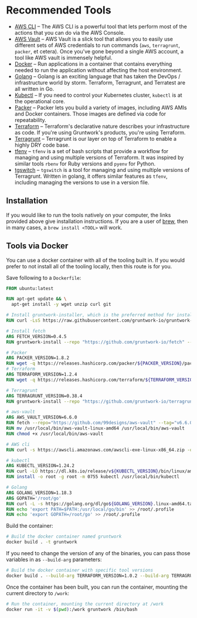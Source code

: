 # Recommended Tools

* [AWS CLI](https://aws.amazon.com/cli/) – The AWS CLI is a powerful tool that lets perform most of the actions that you can do via the AWS Console.
* [AWS Vault](https://github.com/99designs/aws-vault#installing) – AWS Vault is a slick tool that allows you to easily use different sets of AWS credentials to run commands (`aws`, `terragrunt`, `packer`, et cetera). Once you've gone beyond a single AWS account, a tool like AWS vault is immensely helpful.
* [Docker](https://www.docker.com/get-started) – Run applications in a container that contains everything needed to run the application without affecting the host environment.
* [Golang](https://go.dev/dl/) – Golang is an exciting language that has taken the DevOps / infrastructure world by storm. Terraform, Terragrunt, and Terratest are all written in Go.
* [Kubectl](https://kubernetes.io/docs/tasks/tools/) – If you need to control your Kubernetes cluster, `kubectl` is at the operational core.
* [Packer](https://www.packer.io/downloads) – Packer lets you build a variety of images, including AWS AMIs and Docker containers. Those images are defined via code for repeatability.
* [Terraform](https://www.terraform.io/downloads) – Terraform's declarative nature describes your infrastructure as code. If you're using Gruntwork's products, you're using Terraform.
* [Terragrunt](https://terragrunt.gruntwork.io/docs/getting-started/install/) – Terragrunt is our layer on top of Terraform to enable a highly DRY code base.
* [tfenv](https://github.com/tfutils/tfenv#installation) – `tfenv` is a set of bash scripts that provide a workflow for managing and using multiple versions of Terraform. It was inspired by similar tools `rbenv` for Ruby versions and `pyenv` for Python.
* [tgswitch](https://github.com/warrensbox/tgswitch#installation) – `tgswitch` is a tool for managing and using multiple versions of Terragrunt. Written in golang, it offers similar features as `tfenv`, including managing the versions to use in a version file.

## Installation

If you would like to run the tools natively on your computer, the links provided above give installation instructions. If you are a user of [brew](https://brew.sh/), then in many cases, a `brew install <TOOL>` will work.

## Tools via Docker

You can use a docker container with all of the tooling built in. If you would prefer to not install all of the tooling locally, then this route is for you.

Save following to a `Dockerfile`:

```dockerfile title="Dockerfile"
FROM ubuntu:latest

RUN apt-get update && \
  apt-get install -y wget unzip curl git

# Install gruntwork-installer, which is the preferred method for installing Gruntwork binaries and modules
RUN curl -LsS https://raw.githubusercontent.com/gruntwork-io/gruntwork-installer/v0.0.38/bootstrap-gruntwork-installer.sh | bash /dev/stdin --version v0.0.38 --no-sudo true

# Install fetch 
ARG FETCH_VERSION=0.4.5
RUN gruntwork-install --repo "https://github.com/gruntwork-io/fetch" --binary-name "fetch" --tag v${FETCH_VERSION} --no-sudo true 

# Packer
ARG PACKER_VERSION=1.8.2
RUN wget -q https://releases.hashicorp.com/packer/${PACKER_VERSION}/packer_${PACKER_VERSION}_linux_amd64.zip && unzip packer_${PACKER_VERSION}_linux_amd64.zip && mv packer /usr/local/bin
# Terraform
ARG TERRAFORM_VERSION=1.2.4
RUN wget -q https://releases.hashicorp.com/terraform/${TERRAFORM_VERSION}/terraform_${TERRAFORM_VERSION}_linux_amd64.zip && unzip terraform_${TERRAFORM_VERSION}_linux_amd64.zip && mv terraform /usr/local/bin

# Terragrunt
ARG TERRAGRUNT_VERSION=0.38.4
RUN gruntwork-install --repo "https://github.com/gruntwork-io/terragrunt" --binary-name "terragrunt" --tag v${TERRAGRUNT_VERSION} --no-sudo true

# aws-vault
ARG AWS_VAULT_VERSION=6.6.0
RUN fetch --repo="https://github.com/99designs/aws-vault" --tag="v6.6.0" --release-asset="aws-vault-linux-amd64" /usr/local/bin/
RUN mv /usr/local/bin/aws-vault-linux-amd64 /usr/local/bin/aws-vault
RUN chmod +x /usr/local/bin/aws-vault

# AWS cli
RUN curl -s https://awscli.amazonaws.com/awscli-exe-linux-x86_64.zip -o aws_cli.zip && unzip aws_cli.zip && ./aws/install

# kubectl
ARG KUBECTL_VERSION=1.24.2
RUN curl -LO https://dl.k8s.io/release/v${KUBECTL_VERSION}/bin/linux/amd64/kubectl
RUN install -o root -g root -m 0755 kubectl /usr/local/bin/kubectl

# Golang
ARG GOLANG_VERSION=1.18.3
ARG GOPATH='/root/go'
RUN curl -L -s https://golang.org/dl/go${GOLANG_VERSION}.linux-amd64.tar.gz -o go.tar.gz && rm -rf /usr/local/go && tar -C /usr/local -xzf go.tar.gz
RUN echo 'export PATH=$PATH:/usr/local/go/bin' >> /root/.profile
RUN echo 'export GOPATH=/root/go' >> /root/.profile
```

Build the container:

```bash
# Build the docker container named gruntwork
docker build . -t gruntwork
```

If you need to change the version of any of the binaries, you can pass those variables in as `--build-arg` parameters:

```bash
# Build the docker container with specific tool versions
docker build . --build-arg TERRAFORM_VERSION=1.0.2 --build-arg TERRAGRUNT_VERSION=0.31.0 -t gruntwork
```

Once the container has been built, you can run the container, mounting the current directory to `/work`:

```bash
# Run the container, mounting the current directory at /work
docker run -it -v $(pwd):/work gruntwork /bin/bash
```
